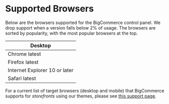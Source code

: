 # <span class="jumptarget"> Supported Browsers </span>

Below are the browsers supported for the BigCommerce control panel. We drop support when a version falls below 2% of usage. The browsers are sorted by popularity, with the most popular browsers at the top.

| Desktop |
| --- |
| Chrome latest |
| Firefox latest |
| Internet Explorer 10 or later |
| Safari latest |

For a current list of target browsers (desktop and mobile) that BigCommerce supports for _storefronts_ using our themes, please see <a href="https://support.bigcommerce.com/articles/Public/Themes-Supported-Browsers" target="_blank">this support page</a>.